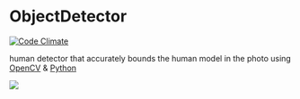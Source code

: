 # ObjectDetector
[![Code Climate](https://codeclimate.com/github/Drapegnik/ObjectDetector/badges/gpa.svg)](https://codeclimate.com/github/Drapegnik/ObjectDetector)

human detector that accurately bounds the human model in the photo using [OpenCV](http://opencv.org/) & [Python](https://www.python.org/)

<img src="http://res.cloudinary.com/dzsjwgjii/image/upload/v1466787893/box_example.jpg">
